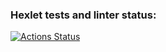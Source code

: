 ### Hexlet tests and linter status:
[![Actions Status](https://github.com/voxman90/frontend-project-46/actions/workflows/hexlet-check.yml/badge.svg)](https://github.com/voxman90/frontend-project-46/actions)